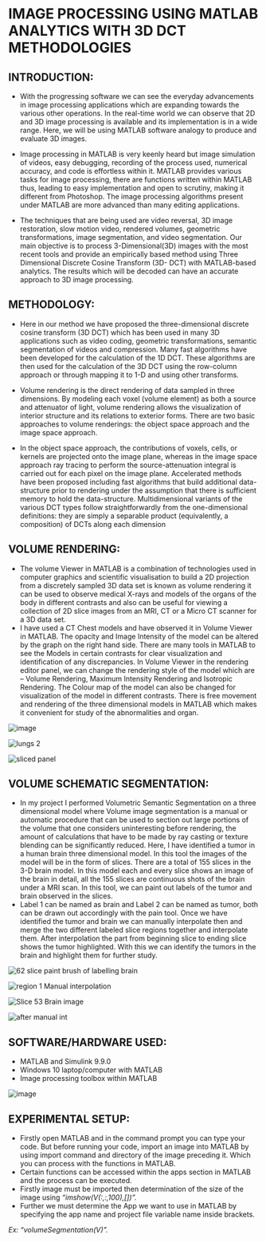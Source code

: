 # IMAGE PROCESSING USING MATLAB ANALYTICS WITH 3D DCT METHODOLOGIES
## INTRODUCTION:
- With the progressing software we can see the everyday advancements in image processing applications which are expanding towards the various other operations. 
In the real-time world we can observe that 2D and 3D image processing is available and its implementation is in a wide range. 
Here, we will be using MATLAB software analogy to produce and evaluate 3D images. 

- Image processing in MATLAB is very keenly heard but image simulation of videos, easy debugging, recording of the process used, numerical accuracy, and code is effortless within it. 
MATLAB provides various tasks for image processing, there are functions written within MATLAB thus, leading to easy implementation and open to scrutiny, making it different from Photoshop. 
The image processing algorithms present under MATLAB are more advanced than many editing applications.

- The techniques that are being used are video reversal, 3D image restoration, slow motion video, rendered volumes, geometric transformations, image segmentation, and video segmentation. 
Our main objective is to process 3-Dimensional(3D) images with the most recent tools and provide an empirically based method using Three Dimensional Discrete Cosine Transform (3D- DCT) with MATLAB-based analytics. 
The results which will be decoded can have an accurate approach to 3D image processing.

## METHODOLOGY:

- Here in our method we have proposed the three-dimensional discrete cosine transform (3D DCT) which has been used in many 3D applications such as video coding, geometric transformations, semantic segmentation of videos and compression. Many fast algorithms have been developed for the calculation of the 1D DCT. These algorithms are then used for the calculation of the 3D DCT using the row-column approach or through mapping it to 1-D and using other transforms.

- Volume rendering is the direct rendering of data sampled in three dimensions. By modeling each voxel (volume element) as both a source and attenuator of light, volume rendering allows the visualization of interior structure and its relations to exterior forms. There are two basic approaches to volume renderings: the object space approach and the image space approach.

- In the object space approach, the contributions of voxels, cells, or kernels are projected onto the image plane, whereas in the image space approach ray tracing to perform the source-attenuation integral is carried out for each pixel on the image plane. Accelerated methods have been proposed including fast algorithms that build additional data-structure prior to rendering under the assumption that there is sufficient memory to hold the data-structure. Multidimensional variants of the various DCT types follow straightforwardly from the one-dimensional definitions: they are simply a separable product (equivalently, a composition) of DCTs along each dimension

## VOLUME RENDERING:

- The volume Viewer in MATLAB is a combination of technologies used in computer graphics and scientific visualisation to build a 2D projection from a discretely sampled 3D data set is known as volume rendering it can be used to observe medical X-rays and models of the organs of the body in different contrasts and also can be useful for viewing a collection of 2D slice images from an MRI, CT or a Micro CT scanner for a 3D data set.
- I have used a CT Chest models and have observed it in Volume Viewer in MATLAB. The opacity and Image Intensity of the model can be altered by the graph on the right hand side. There are many tools in MATLAB to see the Models in certain contrasts for clear visualization and identification of any discrepancies. In Volume Viewer in the rendering editor panel, we can change the rendering style of the model which are – Volume Rendering, Maximum Intensity Rendering and Isotropic Rendering.
The Colour map of the model can also be changed for visualization of the model in different contrasts. There is free movement and rendering of the three dimensional models in MATLAB which makes it convenient for study of the abnormalities and organ.

![image](https://github.com/Cosmic1509/Fifth-semester-MATLAB-project/assets/82835887/a5709176-7210-4558-a0d4-0d8eccc98d0a)

![lungs 2](https://github.com/Cosmic1509/Fifth-semester-MATLAB-project/assets/82835887/b4260f76-721c-4544-ba2e-e4ca91f165bc)

![sliced panel](https://github.com/Cosmic1509/Fifth-semester-MATLAB-project/assets/82835887/c5caa2fc-59ab-482b-8544-dc181d4f5544)

## VOLUME SCHEMATIC SEGMENTATION:


- In my project I performed Volumetric Semantic Segmentation on a three dimensional model where Volume image segmentation is a manual or automatic procedure that can be used to section out large portions of the volume that one considers uninteresting before rendering, the amount of calculations that have to be made by ray casting or texture blending can be significantly reduced.
Here, I have identified a tumor in a human brain three dimensional model. In this tool the images of the model will be in the form of slices. There are a total of 155 slices in the 3-D brain model. In this model each and every slice shows an image of the brain in detail, all the 155 slices are continuous shots of the brain under a MRI scan. In this tool, we can paint out labels of the tumor and brain observed in the slices.
- Label 1 can be named as brain and Label 2 can be named as tumor, both can be drawn out accordingly with the pain tool.
Once we have identified the tumor and brain we can manually interpolate then and merge the two different labeled slice regions together and interpolate them. After interpolation the part from beginning slice to ending slice shows the tumor highlighted. With this we can identify the tumors in the brain and highlight them for further study.

![62 slice paint brush of labelling brain](https://github.com/Cosmic1509/Fifth-semester-MATLAB-project/assets/82835887/964183dd-0ff3-4e7e-ab54-1c86da1a37d6)


![region 1 Manual interpolation](https://github.com/Cosmic1509/Fifth-semester-MATLAB-project/assets/82835887/5204e006-3fb3-4b6f-bc72-314a957b8bb8)


![Slice 53 Brain image](https://github.com/Cosmic1509/Fifth-semester-MATLAB-project/assets/82835887/3c2da0f8-7f31-441e-8a24-8faf2435728f)


![after manual int](https://github.com/Cosmic1509/Fifth-semester-MATLAB-project/assets/82835887/c2cdb928-32cc-4566-9676-66879c49439f)


## SOFTWARE/HARDWARE USED:
- MATLAB and Simulink 9.9.0
- Windows 10 laptop/computer with MATLAB
- Image processing toolbox within MATLAB

![image](https://github.com/Cosmic1509/Fifth-semester-MATLAB-project/assets/82835887/5e38d93b-787d-4e76-9287-854bc8b64461)

## EXPERIMENTAL SETUP:
- Firstly open MATLAB and in the command prompt you can type your code. But before running your code, import an image into MATLAB by using import command and directory of the image preceding it. Which you can process with the functions in MATLAB.
- Certain functions can be accessed within the apps section in MATLAB and the process can be executed.
- Firstly image must be imported then determination of the size of the image using  _“imshow(V(:,:,100),[])”._
-  Further we must determine the App we want to use in MATLAB by specifying the app name and project file variable name inside brackets.
  
_Ex: “volumeSegmentation(V)”._



